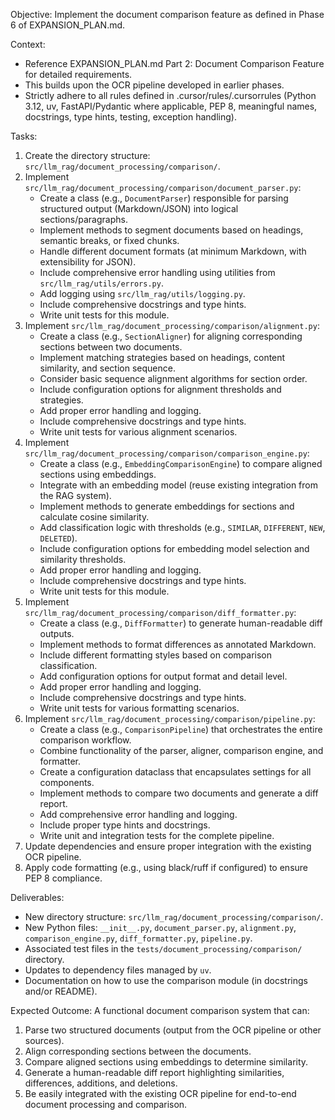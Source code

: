 Objective: Implement the document comparison feature as defined in Phase 6 of EXPANSION_PLAN.md.

Context:

- Reference EXPANSION_PLAN.md Part 2: Document Comparison Feature for detailed requirements.
- This builds upon the OCR pipeline developed in earlier phases.
- Strictly adhere to all rules defined in .cursor/rules/.cursorrules (Python 3.12, uv, FastAPI/Pydantic where applicable, PEP 8, meaningful names, docstrings, type hints, testing, exception handling).

Tasks:

1.  Create the directory structure: `src/llm_rag/document_processing/comparison/`.
2.  Implement `src/llm_rag/document_processing/comparison/document_parser.py`:
    - Create a class (e.g., `DocumentParser`) responsible for parsing structured output (Markdown/JSON) into logical sections/paragraphs.
    - Implement methods to segment documents based on headings, semantic breaks, or fixed chunks.
    - Handle different document formats (at minimum Markdown, with extensibility for JSON).
    - Include comprehensive error handling using utilities from `src/llm_rag/utils/errors.py`.
    - Add logging using `src/llm_rag/utils/logging.py`.
    - Include comprehensive docstrings and type hints.
    - Write unit tests for this module.
3.  Implement `src/llm_rag/document_processing/comparison/alignment.py`:
    - Create a class (e.g., `SectionAligner`) for aligning corresponding sections between two documents.
    - Implement matching strategies based on headings, content similarity, and section sequence.
    - Consider basic sequence alignment algorithms for section order.
    - Include configuration options for alignment thresholds and strategies.
    - Add proper error handling and logging.
    - Include comprehensive docstrings and type hints.
    - Write unit tests for various alignment scenarios.
4.  Implement `src/llm_rag/document_processing/comparison/comparison_engine.py`:
    - Create a class (e.g., `EmbeddingComparisonEngine`) to compare aligned sections using embeddings.
    - Integrate with an embedding model (reuse existing integration from the RAG system).
    - Implement methods to generate embeddings for sections and calculate cosine similarity.
    - Add classification logic with thresholds (e.g., `SIMILAR`, `DIFFERENT`, `NEW`, `DELETED`).
    - Include configuration options for embedding model selection and similarity thresholds.
    - Add proper error handling and logging.
    - Include comprehensive docstrings and type hints.
    - Write unit tests for this module.
5.  Implement `src/llm_rag/document_processing/comparison/diff_formatter.py`:
    - Create a class (e.g., `DiffFormatter`) to generate human-readable diff outputs.
    - Implement methods to format differences as annotated Markdown.
    - Include different formatting styles based on comparison classification.
    - Add configuration options for output format and detail level.
    - Add proper error handling and logging.
    - Include comprehensive docstrings and type hints.
    - Write unit tests for various formatting scenarios.
6.  Implement `src/llm_rag/document_processing/comparison/pipeline.py`:
    - Create a class (e.g., `ComparisonPipeline`) that orchestrates the entire comparison workflow.
    - Combine functionality of the parser, aligner, comparison engine, and formatter.
    - Create a configuration dataclass that encapsulates settings for all components.
    - Implement methods to compare two documents and generate a diff report.
    - Add comprehensive error handling and logging.
    - Include proper type hints and docstrings.
    - Write unit and integration tests for the complete pipeline.
7.  Update dependencies and ensure proper integration with the existing OCR pipeline.
8.  Apply code formatting (e.g., using black/ruff if configured) to ensure PEP 8 compliance.

Deliverables:

- New directory structure: `src/llm_rag/document_processing/comparison/`.
- New Python files: `__init__.py`, `document_parser.py`, `alignment.py`, `comparison_engine.py`, `diff_formatter.py`, `pipeline.py`.
- Associated test files in the `tests/document_processing/comparison/` directory.
- Updates to dependency files managed by `uv`.
- Documentation on how to use the comparison module (in docstrings and/or README).

Expected Outcome:
A functional document comparison system that can:

1. Parse two structured documents (output from the OCR pipeline or other sources).
2. Align corresponding sections between the documents.
3. Compare aligned sections using embeddings to determine similarity.
4. Generate a human-readable diff report highlighting similarities, differences, additions, and deletions.
5. Be easily integrated with the existing OCR pipeline for end-to-end document processing and comparison.
